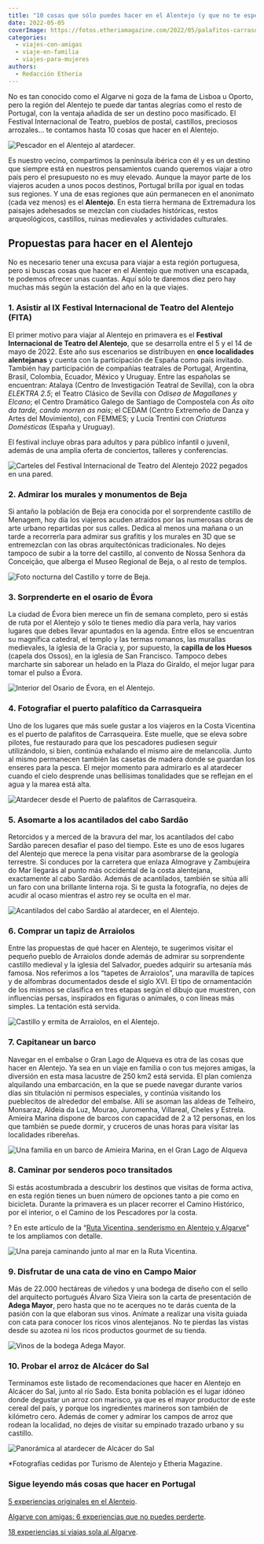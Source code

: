 ```yaml
---
title: "10 cosas que sólo puedes hacer en el Alentejo (y que no te esperas)"
date: 2022-05-05
coverImage: https://fotos.etheriamagazine.com/2022/05/palafitos-carrasqueira.jpg
categories: 
  - viajes-con-amigas
  - viaje-en-familia
  - viajes-para-mujeres
authors: 
  - Redacción Etheria
---
```


No es tan conocido como el Algarve ni goza de la fama de Lisboa u Oporto, pero la región del Alentejo te puede dar tantas alegrías como el resto de Portugal, con la ventaja añadida de ser un destino poco masificado. El Festival Internacional de Teatro, pueblos de postal, castillos, preciosos arrozales... te contamos hasta 10 cosas que hacer en el Alentejo.

![Pescador en el Alentejo al atardecer.](https://fotos.etheriamagazine.com/2022/05/palafitos-carrasqueira.jpg "Pescador en el Alentejo. © Eduardo Goody")

Es nuestro vecino, compartimos la península ibérica con él y es un destino que siempre 
está en nuestros pensamientos cuando queremos viajar a otro país pero el presupuesto no 
es muy elevado. Aunque la mayor parte de los viajeros acuden a unos pocos destinos, 
Portugal brilla por igual en todas sus regiones. Y una de esas regiones que aún 
permanecen en el anonimato (cada vez menos) es el **Alentejo**. En esta tierra hermana 
de Extremadura los paisajes adehesados se mezclan con ciudades históricas, restos 
arqueológicos, castillos, ruinas medievales y actividades culturales. 

## Propuestas para hacer en el Alentejo

No es necesario tener una excusa para viajar a esta región portuguesa, pero si buscas 
cosas que hacer en el Alentejo que motiven una escapada, te podemos ofrecer unas 
cuantas. Aquí sólo te daremos diez pero hay muchas más según la estación del año en la 
que viajes. 

### 1\. Asistir al IX Festival Internacional de Teatro del Alentejo (FITA)

El primer motivo para viajar al Alentejo en primavera es el **Festival Internacional de 
Teatro del Alentejo**, que se desarrolla entre el 5 y el 14 de mayo de 2022. Este año 
sus escenarios se distribuyen en **once localidades alentejanas** y cuenta con la 
participación de España como país invitado. También hay participación de compañías 
teatrales de Portugal, Argentina, Brasil, Colombia, Ecuador, México y Uruguay. Entre las 
españolas se encuentran: Atalaya (Centro de Investigación Teatral de Sevilla), con la 
obra _ELEKTRA 2.5_; el Teatro Clásico de Sevilla con _Odisea de Magallanes y Elcano_; el 
Centro Dramático Galego de Santiago de Compostela con _Ás oito da tarde, cando morren as 
nais_; el CEDAM (Centro Extremeño de Danza y Artes del Movimiento), con FEMMES; y Lucía 
Trentini con _Criaturas Domésticas_ (España y Uruguay). 

El festival incluye obras para adultos y para público infantil o juvenil, además de una 
amplia oferta de conciertos, talleres y conferencias. 

![Carteles del Festival Internacional de Teatro del Alentejo 2022 pegados en una pared.](https://fotos.etheriamagazine.com/2022/05/Cartel-FITA-2022.jpg "Carteles del Festival Internacional de Teatro del Alentejo.")

### 2\. Admirar los murales y monumentos de Beja

Si antaño la población de Beja era conocida por el sorprendente castillo de Menagem, hoy 
día los viajeros acuden atraídos por las numerosas obras de arte urbano repartidas por 
sus calles. Dedica al menos una mañana o un tarde a recorrerla para admirar sus grafitis 
y los murales en 3D que se entremezclan con las obras arquitectónicas tradicionales. No 
dejes tampoco de subir a la torre del castillo, al convento de Nossa Senhora da 
Conceição, que alberga el Museo Regional de Beja, o al resto de templos. 

![Foto nocturna del Castillo y torre de Beja.](https://fotos.etheriamagazine.com/2022/05/torre-Beja.jpg "Castillo y torre de Beja.")

### 3\. Sorprenderte en el osario de Évora

La ciudad de Évora bien merece un fin de semana completo, pero si estás de ruta por el 
Alentejo y sólo te tienes medio día para verla, hay varios lugares que debes llevar 
apuntados en la agenda. Entre ellos se encuentran su magnífica catedral, el templo y las 
termas romanos, las murallas medievales, la iglesia de la Gracia y, por supuesto, la 
**capilla de los Huesos** (capela dos Ossos), en la iglesia de San Francisco. Tampoco 
debes marcharte sin saborear un helado en la Plaza do Giraldo, el mejor lugar para tomar 
el pulso a Évora. 

![Interior del Osario de Évora, en el Alentejo.](https://fotos.etheriamagazine.com/2022/05/osario-Evora.jpg "Osario de Évora.")

### 4. Fotografiar el puerto palafítico da Carrasqueira

Uno de los lugares que más suele gustar a los viajeros en la Costa Vicentina es el 
puerto de palafitos de Carrasqueira. Este muelle, que se eleva sobre pilotes, fue 
restaurado para que los pescadores pudiesen seguir utilizándolo, si bien, continúa 
exhalando el mismo aire de melancolía. Junto al mismo permanecen también las casetas de 
madera donde se guardan los enseres para la pesca. El mejor momento para admirarlo es al 
atardecer cuando el cielo desprende unas bellísimas tonalidades que se reflejan en el 
agua y la marea está alta. 

![Atardecer desde el Puerto de palafitos de Carrasqueira.](https://fotos.etheriamagazine.com/2022/05/muelle-palafitos-Carrasqueira.jpg "Puerto de palafitos de Carrasqueira.")

### 5\. Asomarte a los acantilados del cabo Sardão

Retorcidos y a merced de la bravura del mar, los acantilados del cabo Sardão parecen 
desafiar el paso del tiempo. Este es uno de esos lugares del Alentejo que merece la pena 
visitar para asombrarse de la geología terrestre. Si conduces por la carretera que 
enlaza Almograve y Zambujeira do Mar llegarás al punto más occidental de la costa 
alentejana, exactamente al cabo Sardão. Además de acantilados, también se sitúa allí un 
faro con una brillante linterna roja. Si te gusta la fotografía, no dejes de acudir al 
ocaso mientras el astro rey se oculta en el mar. 

![Acantilados del cabo Sardão al atardecer, en el Alentejo.](https://fotos.etheriamagazine.com/2022/05/que-ver-alentejo-Cabo-Sardao.jpg "Acantilados del cabo Sardão.")

### 6\. Comprar un tapiz de Arraiolos

Entre las propuestas de qué hacer en Alentejo, te sugerimos visitar el pequeño pueblo de 
Arraiolos donde además de admirar su sorprendente castillo medieval y la iglesia del 
Salvador, puedes adquirir su artesanía más famosa. Nos referimos a los “tapetes de 
Arraiolos”, una maravilla de tapices y de alfombras documentados desde el siglo XVI. El 
tipo de ornamentación de los mismos se clasifica en tres etapas según el dibujo que 
muestren, con influencias persas, inspirados en figuras o animales, o con líneas más 
simples. La tentación está servida. 

![Castillo y ermita de Arraiolos, en el Alentejo.](https://fotos.etheriamagazine.com/2022/05/alentejo-Arraiolos.jpg "Pueblo de Arraiolos, en el Alentejo.")

### 7\. Capitanear un barco

Navegar en el embalse o Gran Lago de Alqueva es otra de las cosas que hacer en Alentejo. 
Ya sea en un viaje en familia o con tus mejores amigas, la diversión en esta masa 
lacustre de 250 km2 está servida. El plan comienza alquilando una embarcación, en la que 
se puede navegar durante varios días sin titulación ni permisos especiales, y continúa 
visitando los pueblecitos de alrededor del embalse. Allí se asoman las aldeas de 
Telheiro, Monsaraz, Aldeia da Luz, Mourao, Juromenha, Villareal, Cheles y Estrela. 
Amieira Marina dispone de barcos con capacidad de 2 a 12 personas, en los que también se 
puede dormir, y cruceros de unas horas para visitar las localidades ribereñas. 

![Una familia en un barco de Amieira Marina, en el Gran Lago de Alqueva](https://fotos.etheriamagazine.com/2022/05/alentejo-Amieira-Marina.jpg "© Barco de Amieira Marina, en el Gran Lago de Alqueva.")

### 8\. Caminar por senderos poco transitados

Si estás acostumbrada a descubrir los destinos que visitas de forma activa, en esta 
región tienes un buen número de opciones tanto a pie como en bicicleta. Durante la 
primavera es un placer recorrer el Camino Histórico, por el interior, o el Camino de los 
Pescadores por la costa. 

? En este artículo de la “[Ruta Vicentina, senderismo en Alentejo y 
Algarve](https://etheriamagazine.com/2018/07/25/ruta-vicentina-en-alentejo-y-algarve-mujeres-aventura-portugal/)” 
te los ampliamos con detalle. 

![Una pareja caminando junto al mar en la Ruta Vicentina.](https://fotos.etheriamagazine.com/2022/05/Alentejo-Ruta-Vicentina.jpg "Ruta Vicentina, en el Alentejo.")

### 9\. Disfrutar de una cata de vino en Campo Maior

Más de 22.000 hectáreas de viñedos y una bodega de diseño con el sello del arquitecto 
portugués Álvaro Siza Vieira son la carta de presentación de **Adega Mayor**, pero hasta 
que no te acerques no te darás cuenta de la pasión con la que elaboran sus vinos. 
Anímate a realizar una visita guiada con cata para conocer los ricos vinos alentejanos. 
No te pierdas las vistas desde su azotea ni los ricos productos gourmet de su tienda. 

![Vinos de la bodega Adega Mayor.](https://fotos.etheriamagazine.com/2018/11/adega-mayor-bodega-alentejo-1024x648.jpg "Vinos de la bodega Adega Mayor. © Etheria Magazine")

### 10\. Probar el arroz de Alcácer do Sal

Terminamos este listado de recomendaciones que hacer en Alentejo en Alcácer do Sal, 
junto al río Sado. Esta bonita población es el lugar idóneo donde degustar un arroz con 
marisco, ya que es el mayor productor de este cereal del país, y porque los ingredientes 
marineros son también de kilómetro cero. Además de comer y admirar los campos de arroz 
que rodean la localidad, no dejes de visitar su empinado trazado urbano y su castillo. 

![Panorámica al atardecer de Alcácer do Sal](https://fotos.etheriamagazine.com/2022/05/alentejo-Alcacer-Do-Sal.jpg "Alcácer do Sal al atardecer.")

\*Fotografías cedidas por Turismo de Alentejo y Etheria Magazine. 

### Sigue leyendo más cosas que hacer en Portugal

[5 experiencias originales en el 
Alentejo](https://etheriamagazine.com/2018/11/08/5-experiencias-con-amigas-en-el-alentejo/). 

[Algarve con amigas: 6 experiencias que no puedes 
perderte](https://etheriamagazine.com/2021/10/07/planes-imprescindibles-algarve-con-amigas/). 

[18 experiencias si viajas sola al 
Algarve](https://etheriamagazine.com/2020/08/07/18-experiencias-si-viajas-sola-al-algarve/).

